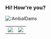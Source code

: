 ### Hi! How're you?

![:AnibalDams](https://count.getloli.com/get/@:AnibalDams)





<table>
  <tr>
    <td align="center" style="padding=0;width=50%;">
      <img align="center" style="padding=0;" src="https://github-readme-stats.vercel.app/api?username=AnibalDams&show_icons=true&title_color=ae83fc&text_color=9f9f9f&bg_color=00000000&hide_border=true&icon_color=ae83fc&hide_title=true&count_private=true" />
    </td>
    <td align="center" style="padding=0;width=50%;">
      <img align="center" style="padding=0;" src="https://github-readme-stats.vercel.app/api/top-langs?username=AnibalDams&layout=compact&show_icons=true&title_color=9a63ff&text_color=9f9f9f&bg_color=00000000&hide_border=true&icon_color=00000000&count_private=true" />
    </td>
  </tr>
</table>
